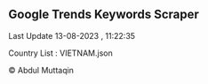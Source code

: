 

## Google Trends Keywords Scraper 
 
Last Update 13-08-2023 , 11:22:35

Country List :
VIETNAM.json



© Abdul Muttaqin 
